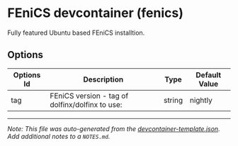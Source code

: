 
# FEniCS devcontainer (fenics)

Fully featured Ubuntu based FEniCS installtion.

## Options

| Options Id | Description | Type | Default Value |
|-----|-----|-----|-----|
| tag | FEniCS version - tag of dolfinx/dolfinx to use: | string | nightly |



---

_Note: This file was auto-generated from the [devcontainer-template.json](https://github.com/schnellerhase/devcontainer-FEniCS/blob/main/src/fenics/devcontainer-template.json).  Add additional notes to a `NOTES.md`._
